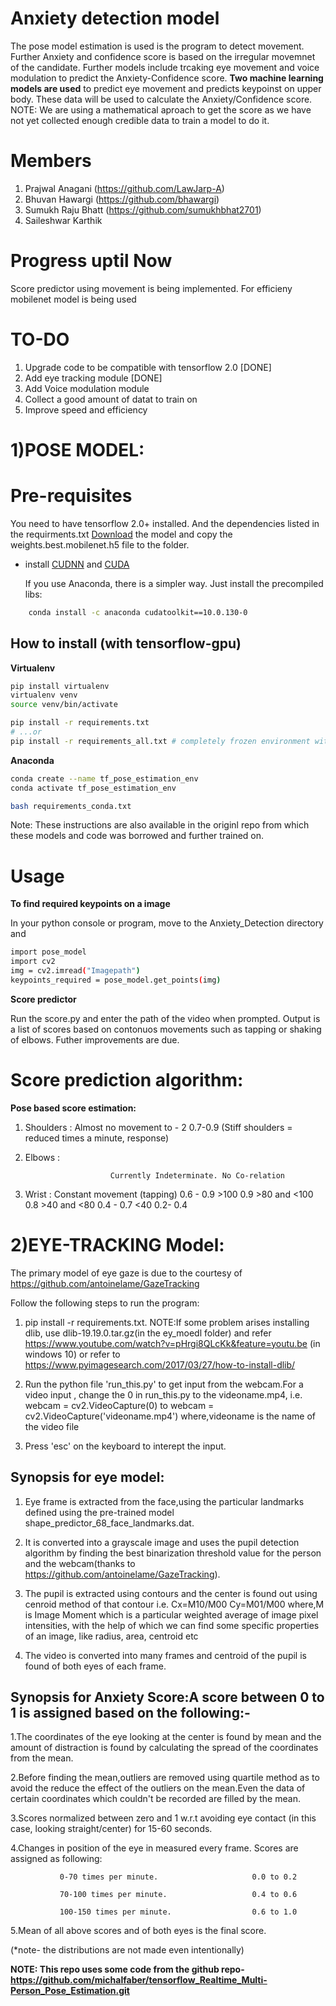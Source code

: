 # Anxiety detection model

The pose model estimation is used is the program to detect movement.
Further Anxiety and confidence score is based on the irregular movemnet of the candidate. Further models include trcaking eye movement and voice modulation to predict the Anxiety-Confidence score.
**Two machine learning models are used** to predict eye movement and predicts keypoinst on upper body. These data will be used to calculate the Anxiety/Confidence score.
NOTE: We are using a mathematical aproach to get the score as we have not yet collected enough credible data to train a model to do it.

# Members
1. Prajwal Anagani (https://github.com/LawJarp-A)
2. Bhuvan Hawargi  (https://github.com/bhawargi)
3. Sumukh Raju Bhatt (https://github.com/sumukhbhat2701)
4. Saileshwar Karthik
# Progress uptil Now
Score predictor using movement is being implemented. For efficieny mobilenet model is being used

# TO-DO
1. Upgrade code to be compatible with tensorflow 2.0 [DONE]
2. Add eye tracking module [DONE]
3. Add Voice modulation module
4. Collect a good amount of datat to train on
5. Improve speed and efficiency

# 1)POSE MODEL:
# Pre-requisites

You need to have tensorflow 2.0+ installed. And the dependencies listed in the requirments.txt
[Download](https://www.dropbox.com/s/gif7s1qlie2xftd/best_pose_mobilenet_model.zip?dl=1) the model and copy the weights.best.mobilenet.h5 file to the folder.
* install [CUDNN](https://developer.nvidia.com/cudnn) and [CUDA](https://developer.nvidia.com/cuda-downloads)

    If you use Anaconda, there is a simpler way. Just install the precompiled libs:
```bash    
    conda install -c anaconda cudatoolkit==10.0.130-0
```

## How to install (with tensorflow-gpu)


**Virtualenv**

```bash
pip install virtualenv
virtualenv venv
source venv/bin/activate

pip install -r requirements.txt
# ...or
pip install -r requirements_all.txt # completely frozen environment with all dependent libraries
```

**Anaconda**

```bash
conda create --name tf_pose_estimation_env
conda activate tf_pose_estimation_env

bash requirements_conda.txt
```
Note: These instructions are also available in the originl repo from which these models and code was borrowed and further trained on.
# Usage

**To find required keypoints on a image**

In your python console or program, move to the Anxiety_Detection directory and 
```bash
import pose_model
import cv2
img = cv2.imread("Imagepath")
keypoints_required = pose_model.get_points(img)
```
**Score predictor**

Run the score.py and enter the path of the video when prompted. 
Output is a list of scores based on contonuos movements such as tapping or shaking of elbows. Futher improvements are due.


# Score prediction algorithm:

**Pose based score estimation:**

1.  Shoulders : 
                   Almost no movement to - 2           0.7-0.9 (Stiff shoulders =  reduced 
                     times a minute,                                             response)
                     
2. Elbows :
                    
                          Currently Indeterminate. No Co-relation

3. Wrist :
                  Constant movement (tapping)           0.6 - 0.9
                   >100                                                  0.9
                   >80 and <100                                    0.8
                   >40 and <80                                      0.4 - 0.7
                   <40                                                    0.2- 0.4


# 2)EYE-TRACKING Model:

The primary model of eye gaze is due to the courtesy of https://github.com/antoinelame/GazeTracking

Follow the following steps to run the program:

1. pip install -r requirements.txt.
NOTE:If some problem arises installing dlib, use dlib-19.19.0.tar.gz(in the ey_moedl folder) and refer https://www.youtube.com/watch?v=pHrgi8QLcKk&feature=youtu.be (in windows 10) 
or refer to https://www.pyimagesearch.com/2017/03/27/how-to-install-dlib/

2. Run the python file 'run_this.py' to get input from the webcam.For a video input , change the 0 in run_this.py to the videoname.mp4,
i.e. webcam = cv2.VideoCapture(0) to 
webcam = cv2.VideoCapture('videoname.mp4') 
where,videoname is the name of the video file

3. Press 'esc' on the keyboard to interept the input.

## Synopsis for eye model:

1. Eye frame is extracted from the face,using the particular landmarks defined using the pre-trained model shape_predictor_68_face_landmarks.dat.

2. It is converted into a grayscale image and uses the pupil detection algorithm by finding the best binarization threshold value for the person and the webcam(thanks to https://github.com/antoinelame/GazeTracking).

3. The pupil is extracted using contours and the center is found out using cenroid method of that contour i.e.
Cx=M10/M00
Cy=M01/M00
where,M is Image Moment which is a particular weighted average of image pixel intensities, with the help of which we can find some specific properties of an image, like radius, area, centroid etc

4. The video is converted into many frames and centroid of the pupil is found of both eyes of each frame.

## Synopsis for Anxiety Score:A score between 0 to 1 is assigned based on the following:-

1.The coordinates of the eye looking at the center is found by mean and the amount of distraction is found by calculating the spread of the coordinates from the mean.

2.Before finding the mean,outliers are removed using quartile method as to avoid the reduce the effect of the outliers on the mean.Even the data of certain coordinates which couldn't be recorded are filled by the mean.

3.Scores normalized between zero and 1 w.r.t avoiding eye contact (in this case, looking straight/center) for 15-60 seconds.

4.Changes in position of the eye in measured every frame. Scores are assigned as following:

               0-70 times per minute.                     0.0 to 0.2 

               70-100 times per minute.                   0.4 to 0.6     
   
               100-150 times per minute.                  0.6 to 1.0  

5.Mean of all above scores and of both eyes is the final score.


(*note- the distributions are not made even intentionally)


**NOTE: This repo uses some code from the github repo-https://github.com/michalfaber/tensorflow_Realtime_Multi-Person_Pose_Estimation.git**
